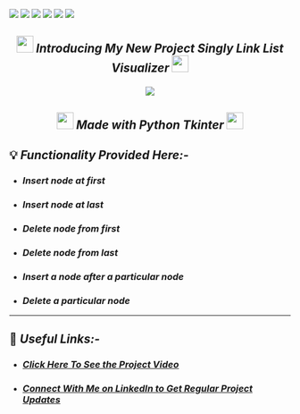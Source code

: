 ![](https://img.shields.io/badge/Programming_Language-Python-blue.svg)
![](https://img.shields.io/badge/Tool_Used-Tkinter-chocolate.svg)
![](https://img.shields.io/badge/Visualizer-Singly_Link_List-orange.svg)
![](https://img.shields.io/badge/Concept-Data_Structure-gold.svg)
![](https://img.shields.io/badge/Python_Version-3.7-brown.svg)
![](https://img.shields.io/badge/Status-Complete-green.svg)

## <p align="center">   <img src="Images_for_README/heart.png" width=30> ***_Introducing My New Project Singly Link List Visualizer_*** <img src="Images_for_README/heart.png" width=30></p>

<p align="center"><img src="Images_for_README/link_list.png"></p>

## <p align="center"> <img src="Images_for_README/heart.png" width=30> ***_Made with Python Tkinter_*** <img src="Images_for_README/heart.png" width=30> </p>

## 💡 ***_Functionality Provided Here:-_***
- ### ***_Insert node at first_***
- ### ***_Insert node at last_***
- ### ***_Delete node from first_***
- ### ***_Delete node from last_***
- ### ***_Insert a node after a particular node_***
- ### ***_Delete a particular node_***

---
## 🎯 ***_Useful Links:-_***

- ### ***_[Click Here To See the Project Video](https://youtu.be/Tv2Pba1dwNY)_***
- ### ***_[Connect With Me on LinkedIn to Get Regular Project Updates](https://www.linkedin.com/in/samarpan-dasgupta-4aa1061b0/ "LCO")_***
